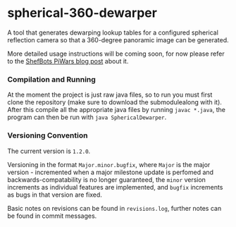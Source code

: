 # spherical-360-dewarper
A tool that generates dewarping lookup tables for a configured spherical reflection camera so that a 360-degree panoramic image can be generated.

More detailed usage instructions will be coming soon, for now please refer to the [ShefBots PiWars blog post](https://shefbots.github.io/vision/camera/2020/03/16/making-round-images-flat-and-flat-images-round.html) about it.

### Compilation and Running
At the moment the project is just raw java files, so to run you must first clone the repository (make sure to download the submodulealong with it).
After this compile all the appropriate java files by running `javac *.java`, the program can then be run with `java SphericalDewarper`.

### Versioning Convention
The current version is `1.2.0`.

Versioning in the format `Major.minor.bugfix`, where `Major` is the major version - incremented when a major milestone update is
perfomed and backwards-compatability is no longer guaranteed, the `minor` version increments as individual features are implemented,
and `bugfix` increments as bugs in that version are fixed.

Basic notes on revisions can be found in `revisions.log`, further notes can be found in commit messages.
